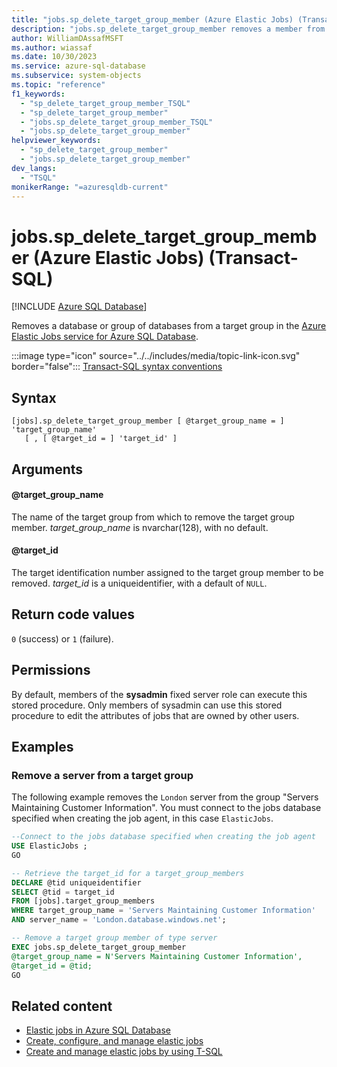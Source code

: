 ```yaml
---
title: "jobs.sp_delete_target_group_member (Azure Elastic Jobs) (Transact-SQL)"
description: "jobs.sp_delete_target_group_member removes a member from a target group for the Azure Elastic Jobs service for Azure SQL Database."
author: WilliamDAssafMSFT
ms.author: wiassaf
ms.date: 10/30/2023
ms.service: azure-sql-database
ms.subservice: system-objects
ms.topic: "reference"
f1_keywords:
  - "sp_delete_target_group_member_TSQL"
  - "sp_delete_target_group_member"
  - "jobs.sp_delete_target_group_member_TSQL"
  - "jobs.sp_delete_target_group_member"
helpviewer_keywords:
  - "sp_delete_target_group_member"
  - "jobs.sp_delete_target_group_member"
dev_langs:
  - "TSQL"
monikerRange: "=azuresqldb-current"
---
```

# jobs.sp_delete_target_group_member (Azure Elastic Jobs) (Transact-SQL)

[!INCLUDE [Azure SQL Database](../../includes/applies-to-version/asdb.md)]

Removes a database or group of databases from a target group in the [Azure Elastic Jobs service for Azure SQL Database](/azure/azure-sql/database/elastic-jobs-overview?view=azuresql-db&preserve-view=true).

:::image type="icon" source="../../includes/media/topic-link-icon.svg" border="false"::: [Transact-SQL syntax conventions](../../t-sql/language-elements/transact-sql-syntax-conventions-transact-sql.md)

## Syntax

```syntaxsql
[jobs].sp_delete_target_group_member [ @target_group_name = ] 'target_group_name'
   [ , [ @target_id = ] 'target_id' ]
```

## Arguments

#### @target_group_name

The name of the target group from which to remove the target group member. *target_group_name* is nvarchar(128), with no default.

#### @target_id

The target identification number assigned to the target group member to be removed. *target_id* is a uniqueidentifier, with a default of `NULL`.

## Return code values

`0` (success) or `1` (failure).

## Permissions

By default, members of the **sysadmin** fixed server role can execute this stored procedure. Only members of sysadmin can use this stored procedure to edit the attributes of jobs that are owned by other users.

## Examples

### Remove a server from a target group

The following example removes the `London` server from the group "Servers Maintaining Customer Information". You must connect to the jobs database specified when creating the job agent, in this case `ElasticJobs`.

```sql
--Connect to the jobs database specified when creating the job agent
USE ElasticJobs ;
GO

-- Retrieve the target_id for a target_group_members
DECLARE @tid uniqueidentifier
SELECT @tid = target_id
FROM [jobs].target_group_members
WHERE target_group_name = 'Servers Maintaining Customer Information'
AND server_name = 'London.database.windows.net';

-- Remove a target group member of type server
EXEC jobs.sp_delete_target_group_member
@target_group_name = N'Servers Maintaining Customer Information',
@target_id = @tid;
GO
```

## Related content

- [Elastic jobs in Azure SQL Database](/azure/azure-sql/database/elastic-jobs-overview?view=azuresql-db&preserve-view=true)
- [Create, configure, and manage elastic jobs](/azure/azure-sql/database/elastic-jobs-tutorial?view=azuresql-db&preserve-view=true)
- [Create and manage elastic jobs by using T-SQL](/azure/azure-sql/database/elastic-jobs-tsql-create-manage?view=azuresql-db&preserve-view=true)
